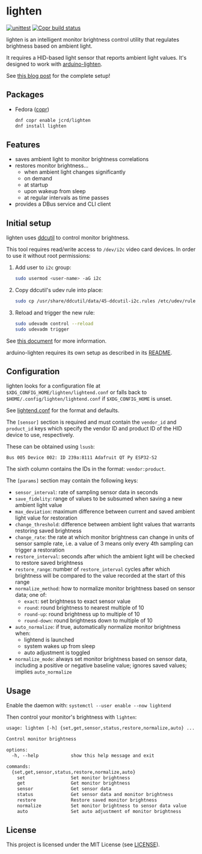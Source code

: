 # lighten

[![unittest](https://github.com/jcrd/lighten/actions/workflows/unittest.yml/badge.svg)](https://github.com/jcrd/lighten/actions/workflows/unittest.yml)
[![Copr build status](https://copr.fedorainfracloud.org/coprs/jcrd/lighten/package/lighten/status_image/last_build.png)](https://copr.fedorainfracloud.org/coprs/jcrd/lighten/package/lighten/)

lighten is an intelligent monitor brightness control utility that regulates
brightness based on ambient light.

It requires a HID-based light sensor that reports ambient light values.
It's designed to work with [arduino-lighten][arduino-lighten].

See [this blog post][blog-post] for the complete setup!

[arduino-lighten]: https://github.com/jcrd/arduino-lighten
[blog-post]: https://twiddlingbits.net/arduino-monitor-controller

## Packages

- Fedora ([copr][copr])

  ```sh
  dnf copr enable jcrd/lighten
  dnf install lighten
  ```

[copr]: https://copr.fedorainfracloud.org/coprs/jcrd/lighten/

## Features

- saves ambient light to monitor brightness correlations
- restores monitor brightness...
  - when ambient light changes significantly
  - on demand
  - at startup
  - upon wakeup from sleep
  - at regular intervals as time passes
- provides a DBus service and CLI client

## Initial setup

lighten uses [ddcutil][ddcutil] to control monitor brightness.

This tool requires read/write access to `/dev/i2c` video card devices. In order to use it without root permissions:

1. Add user to `i2c` group:

    ```sh
    sudo usermod <user-name> -aG i2c
    ```

2. Copy ddcutil's udev rule into place:

    ```sh
    sudo cp /usr/share/ddcutil/data/45-ddcutil-i2c.rules /etc/udev/rules.d
    ```

3. Reload and trigger the new rule:

    ```sh
    sudo udevadm control --reload
    sudo udevadm trigger
    ```

See [this document][i2cperm] for more information.

arduino-lighten requires its own setup as described in its [README][arduino-readme].

[ddcutil]: https://www.ddcutil.com/
[i2cperm]: https://www.ddcutil.com/i2c_permissions/
[arduino-readme]: https://github.com/jcrd/arduino-lighten#setup

## Configuration

lighten looks for a configuration file at
`$XDG_CONFIG_HOME/lighten/lightend.conf` or falls back to
`$HOME/.config/lighten/lightend.conf` if `$XDG_CONFIG_HOME` is unset.

See [lightend.conf](lightend.conf) for the format and defaults.

The `[sensor]` section is required and must contain the `vendor_id` and
`product_id` keys which specify the vendor ID and product ID of the HID device
to use, respectively.

These can be obtained using `lsusb`:

```
Bus 005 Device 002: ID 239a:8111 Adafruit QT Py ESP32-S2
```

The sixth column contains the IDs in the format: `vendor:product`.

The `[params]` section may contain the following keys:

- `sensor_interval`: rate of sampling sensor data in seconds
- `save_fidelity`: range of values to be subsumed when saving a new ambient
light value
- `max_deviation`: maximum difference between current and saved ambient light
value for restoration
- `change_threshold`: difference between ambient light values that warrants
restoring saved brightness
- `change_rate`: the rate at which monitor brightness can change in units of
sensor sample rate, i.e. a value of 3 means only every 4th sampling can trigger
a restoration
- `restore_interval`: seconds after which the ambient light will be checked to
restore saved brightness
- `restore_range`: number of `restore_interval` cycles after which brightness
will be compared to the value recorded at the start of this range
- `normalize_method`: how to normalize monitor brightness based on sensor data; one of:
  - `exact`: set brightness to exact sensor value
  - `round`: round brightness to nearest multiple of 10
  - `round-up`: round brightness up to multiple of 10
  - `round-down`: round brightness down to multiple of 10
- `auto_normalize`: if true, automatically normalize monitor brightness when:
  - lightend is launched
  - system wakes up from sleep
  - auto adjustment is toggled
- `normalize_mode`: always set monitor brightness based on sensor data,
including a positive or negative baseline value; ignores saved values; implies
`auto_normalize`

## Usage

Enable the daemon with: `systemctl --user enable --now lightend`

Then control your monitor's brightness with `lighten`:

```txt
usage: lighten [-h] {set,get,sensor,status,restore,normalize,auto} ...

Control monitor brightness

options:
  -h, --help            show this help message and exit

commands:
  {set,get,sensor,status,restore,normalize,auto}
    set                 Set monitor brightness
    get                 Get monitor brightness
    sensor              Get sensor data
    status              Get sensor data and monitor brightness
    restore             Restore saved monitor brightness
    normalize           Set monitor brightness to sensor data value
    auto                Set auto adjustment of monitor brightness
```

## License

This project is licensed under the MIT License (see [LICENSE](LICENSE)).

